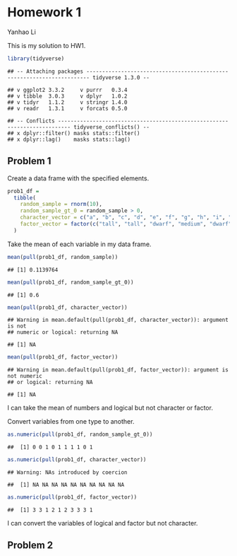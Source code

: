 Homework 1
================
Yanhao Li

This is my solution to HW1.

``` r
library(tidyverse)
```

    ## -- Attaching packages ----------------------------------------------------------------------- tidyverse 1.3.0 --

    ## v ggplot2 3.3.2     v purrr   0.3.4
    ## v tibble  3.0.3     v dplyr   1.0.2
    ## v tidyr   1.1.2     v stringr 1.4.0
    ## v readr   1.3.1     v forcats 0.5.0

    ## -- Conflicts -------------------------------------------------------------------------- tidyverse_conflicts() --
    ## x dplyr::filter() masks stats::filter()
    ## x dplyr::lag()    masks stats::lag()

## Problem 1

Create a data frame with the specified elements.

``` r
prob1_df =
  tibble(
    random_sample = rnorm(10),
    random_sample_gt_0 = random_sample > 0,
    character_vector = c("a", "b", "c", "d", "e", "f", "g", "h", "i", "j"),
    factor_vector = factor(c("tall", "tall", "dwarf", "medium", "dwarf", "medium", "tall", "tall", "tall", "dwarf"))
  )
```

Take the mean of each variable in my data frame.

``` r
mean(pull(prob1_df, random_sample))
```

    ## [1] 0.1139764

``` r
mean(pull(prob1_df, random_sample_gt_0))
```

    ## [1] 0.6

``` r
mean(pull(prob1_df, character_vector))
```

    ## Warning in mean.default(pull(prob1_df, character_vector)): argument is not
    ## numeric or logical: returning NA

    ## [1] NA

``` r
mean(pull(prob1_df, factor_vector))
```

    ## Warning in mean.default(pull(prob1_df, factor_vector)): argument is not numeric
    ## or logical: returning NA

    ## [1] NA

I can take the mean of numbers and logical but not character or factor.

Convert variables from one type to another.

``` r
as.numeric(pull(prob1_df, random_sample_gt_0))
```

    ##  [1] 0 0 1 0 1 1 1 1 0 1

``` r
as.numeric(pull(prob1_df, character_vector))
```

    ## Warning: NAs introduced by coercion

    ##  [1] NA NA NA NA NA NA NA NA NA NA

``` r
as.numeric(pull(prob1_df, factor_vector))
```

    ##  [1] 3 3 1 2 1 2 3 3 3 1

I can convert the variables of logical and factor but not character.

## Problem 2
